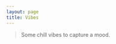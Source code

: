 ```yaml
---
layout: page
title: Vibes
---
```


> Some chill vibes to capture a mood.

<style>
  .vibes {
    display: flex;
    flex-direction: row;
    flex-wrap: wrap;
    justify-content: space-around;
    margin: -0.5em;
  }

  .vibe {
    flex: 1;
    margin: 0.5em;
  }
</style>

<div class="vibes">
  <iframe class="vibe" v-for="video of videos" :src="`https://www.youtube-nocookie.com/embed/${video}`" width="560" height="315"
    frameborder="0" gesture="media" allow="encrypted-media" allowfullscreen></iframe>
</div>

<script>
  (() => {
    const vm = new Vue({
      el: document.querySelector('.vibes'),
      data: {
        index: 0,
        videos: [
          'qIN4jQ7TgmY',
          'TdBSoy9F9NA',
          'jww3TshT9ZM',
          'JPfE3JJkot0',
          'nPiQJfyK_i8',
          '7Cfu39jnQhE',
          '_WTCIK9SkKU',
          'nPyihvohLPY',
          'wbBSeyHYv8c',
          'yUf8ErSyvys',
          'gOgwZk_e4TA',
          'k9e0caOz1ww',
          'qUFBP2hI2jU',
          'j1oCi5VrEtA',
          '3txqEEE0zeg',
          '0ILnF7p2eiw',
          'sBZ78RBQ6ZI',
          'eq2pja3_vaA',
          '-TGNIh4XeaY',
          'YaJ3exPculA',
          '8d82SrPn_Ss',
          'ISUmbcFsWpM',
        ],
      },
      methods: {
        next() {
          this.index = (this.index + 1) % this.videos.length;
        },
        prev() {
          const newVal = this.index - 1;
          this.index = newVal >= 0 ? newVal : this.videos.length;
        },
      },
    });
  })();
</script>
